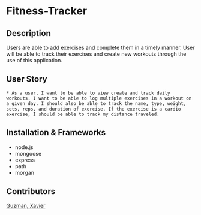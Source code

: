# Fitness-Tracker

## Description
Users are able to add exercises and complete them in a timely manner. User will be able to track their exercises and create new workouts through the use of this application.

## User Story

```
* As a user, I want to be able to view create and track daily workouts. I want to be able to log multiple exercises in a workout on a given day. I should also be able to track the name, type, weight, sets, reps, and duration of exercise. If the exercise is a cardio exercise, I should be able to track my distance traveled.
```

## Installation & Frameworks
* node.js
* mongoose
* express
* path
* morgan 

## Contributors

[Guzman, Xavier](https://github.com/XavierG13)